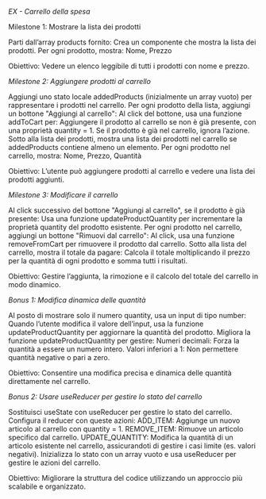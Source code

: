 *EX - Carrello della spesa*

Milestone 1: Mostrare la lista dei prodotti

Parti dall’array products fornito:
Crea un componente che mostra la lista dei prodotti.
Per ogni prodotto, mostra:
    Nome, Prezzo

Obiettivo: Vedere un elenco leggibile di tutti i prodotti con nome e prezzo.

*Milestone 2: Aggiungere prodotti al carrello*

Aggiungi uno stato locale addedProducts (inizialmente un array vuoto) per rappresentare i prodotti nel carrello.
Per ogni prodotto della lista, aggiungi un bottone "Aggiungi al carrello":
Al click del bottone, usa una funzione addToCart per:
Aggiungere il prodotto al carrello se non è già presente, con una proprietà quantity = 1.
Se il prodotto è già nel carrello, ignora l’azione.
Sotto alla lista dei prodotti, mostra una lista dei prodotti nel carrello se addedProducts contiene almeno un elemento.
Per ogni prodotto nel carrello, mostra:
    Nome, Prezzo, Quantità

Obiettivo: L’utente può aggiungere prodotti al carrello e vedere una lista dei prodotti aggiunti.

*Milestone 3: Modificare il carrello*

Al click successivo del bottone "Aggiungi al carrello", se il prodotto è già presente:
Usa una funzione updateProductQuantity per incrementare la proprietà quantity del prodotto esistente.
Per ogni prodotto nel carrello, aggiungi un bottone "Rimuovi dal carrello":
Al click, usa una funzione removeFromCart per rimuovere il prodotto dal carrello.
Sotto alla lista del carrello, mostra il totale da pagare:
Calcola il totale moltiplicando il prezzo per la quantità di ogni prodotto e somma tutti i risultati.

Obiettivo: Gestire l’aggiunta, la rimozione e il calcolo del totale del carrello in modo dinamico.

*Bonus 1: Modifica dinamica delle quantità*

Al posto di mostrare solo il numero quantity, usa un input di tipo number:
Quando l’utente modifica il valore dell’input, usa la funzione updateProductQuantity per aggiornare la quantità del prodotto.
Migliora la funzione updateProductQuantity per gestire:
Numeri decimali: Forza la quantità a essere un numero intero.
Valori inferiori a 1: Non permettere quantità negative o pari a zero.

Obiettivo: Consentire una modifica precisa e dinamica delle quantità direttamente nel carrello.

*Bonus 2: Usare useReducer per gestire lo stato del carrello*

Sostituisci useState con useReducer per gestire lo stato del carrello.
Configura il reducer con queste azioni:
ADD_ITEM: Aggiunge un nuovo articolo al carrello con quantity = 1.
REMOVE_ITEM: Rimuove un articolo specifico dal carrello.
UPDATE_QUANTITY: Modifica la quantità di un articolo esistente nel carrello, assicurandoti di gestire i casi limite (es. valori negativi).
Inizializza lo stato con un array vuoto e usa useReducer per gestire le azioni del carrello.

Obiettivo: Migliorare la struttura del codice utilizzando un approccio più scalabile e organizzato.
